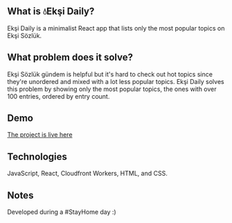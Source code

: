 ## What is 💧Ekşi Daily?
Ekşi Daily is a minimalist React app that lists only the most popular topics on Ekşi Sözlük.

## What problem does it solve?
Ekşi Sözlük gündem is helpful but it's hard to check out hot topics since they're unordered and mixed with a lot less popular topics. Ekşi Daily solves this problem by showing only the most popular topics, the ones with over 100 entries, ordered by entry count.

## Demo
[The project is live here](http://code.hakaneroztekin.com/eksi-daily/)

## Technologies
JavaScript, React, Cloudfront Workers, HTML, and CSS.

## Notes 
Developed during a #StayHome day :)
